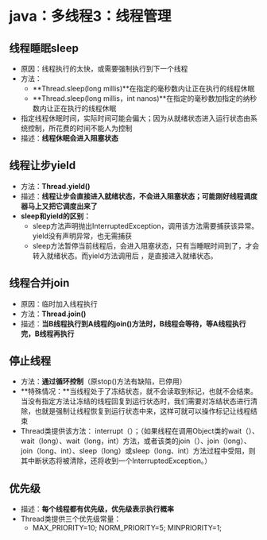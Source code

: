 # java：多线程3：线程管理



## 线程睡眠sleep

* 原因：线程执行的太快，或需要强制执行到下一个线程
* 方法：
  * **Thread.sleep(long millis)**在指定的毫秒数内让正在执行的线程休眠
  * **Thread.sleep(long millis，int nanos)**在指定的毫秒数加指定的纳秒数内让正在执行的线程休眠
* 指定线程休眠时间，实际时间可能会偏大；因为从就绪状态进入运行状态由系统控制，所花费的时间不能人为控制
* 描述：**线程休眠会进入阻塞状态**



## 线程让步yield

* 方法：**Thread.yield()**
* 描述：**线程让步会直接进入就绪状态，不会进入阻塞状态；可能刚好线程调度器马上又把它调度出来了**
* **sleep和yield的区别：**
  * sleep方法声明抛出InterruptedException，调用该方法需要捕获该异常。yield没有声明异常，也无需捕获
  * sleep方法暂停当前线程后，会进入阻塞状态，只有当睡眠时间到了，才会转入就绪状态。而yield方法调用后 ，是直接进入就绪状态。



## 线程合并join

* 原因：临时加入线程执行
* 方法：**Thread.join()**
* 描述：**当B线程执行到A线程的join()方法时，B线程会等待，等A线程执行完，B线程再执行**



## 停止线程

* 方法：**通过循环控制**（原stop()方法有缺陷，已停用）
* **特殊情况：**当线程处于了冻结状态，就不会读取到标记，也就不会结束。当没有指定方法让冻结的线程回复到运行状态时，我们需要对冻结状态进行清除，也就是强制让线程恢复到运行状态中来，这样可就可以操作标记让线程结束
* Thread类提供该方法： interrupt（）；（如果线程在调用Object类的wait（）、wait（long）、wait（long，int）方法，或者该类的join（）、join（long）、join（long、int）、sleep（long）或sleep（long、int）方法过程中受阻，则其中断状态将被清除，还将收到一个InterruptedException。）



## 优先级

* 描述：**每个线程都有优先级，优先级表示执行概率**
* Thread类提供三个优先级常量：
  * MAX_PRIORITY=10; NORM_PRIORITY=5; MINPRIORITY=1;